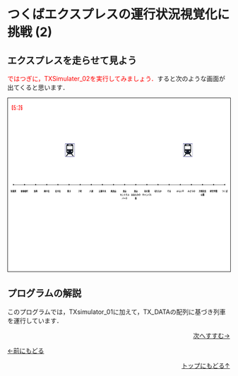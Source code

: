 # つくばエクスプレスの運行状況視覚化に挑戦 (2)




## エクスプレスを走らせて見よう




<span style="color: red;">ではつぎに，TXSimulater_02を実行してみましょう．</span>すると次のような画面が出てくると思います．

<p><img src="screenshot_02.png" width="700" height="393" border="1"></p>



## プログラムの解説

このプログラムでは，TXsimulator_01に加えて，TX_DATAの配列に基づき列車を運行しています．




<p align="right"><a href="../TX_visualization_3/Tx_visualization_3.html">次へすすむ→</a></p>
<p align="left"><a href="../TX_visualization_1/Tx_visualization_1.html">←前にもどる</a></p>
<p align="right"><a href="../index.html">トップにもどる↑</a></p>
